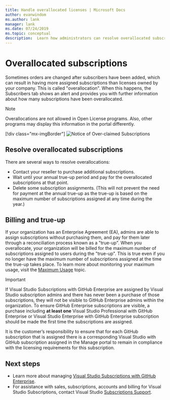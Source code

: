 ```yaml
---
title: Handle overallocated licenses | Microsoft Docs
author: evanwindom
ms.author: lank
manager: lank
ms.date: 07/24/2019
ms.topic: conceptual
description:  Learn how administrators can resolve overallocated subscriptions
---
```


# Overallocated subscriptions
Sometimes orders are changed after subscribers have been added, which can result in having more assigned subscriptions than licenses owned by your company. This is called "overallocation".  When this happens, the Subscribers tab shows an alert and provides you with further information about how many subscriptions have been overallocated.

> [!NOTE]
> Overallocations are not allowed in Open License programs.  Also, other programs may display this information in the portal differently.
>
> [!div class="mx-imgBorder"]
> ![Notice of Over-claimed Subscriptions](_img/over-claimed/over-claimed-alert.png)

## Resolve overallocated subscriptions
There are several ways to resolve overallocations:
- Contact your reseller to purchase additional subscriptions.
- Wait until your annual true-up period and pay for the overallocated subscriptions at that point. 
- Delete some subscription assignments.  (This will not prevent the need for payment at the annual true-up as the true-up is based on the maximum number of subscriptions assigned at any time during the year.)

## Billing and true-up
If your organization has an Enterprise Agreement (EA), admins are able to assign subscriptions without purchasing them, and pay for them later through a reconciliation process known as a "true-up".  When you overallocate, your organization will be billed for the maximum number of subscriptions assigned to users during the "true-up".  This is true even if you no longer have the maximum number of subscriptions assigned at the time the true-up takes place.  To learn more about monitoring your maximum usage, visit the [Maximum Usage](maximum-usage.md) topic.

> [!Important]
> If Visual Studio Subscriptions with GitHub Enterprise are assigned by Visual Studio subscription admins and there has never been a purchase of those subscriptions, they will not be visible to GitHub Enterprise admins within the organization. To ensure GitHub Enterprise subscriptions are visible, a purchase including **at least one** Visual Studio Professional with GitHub Enterprise or Visual Studio Enterprise with GitHub Enterprise subscription should be made the first time the subscriptions are assigned.
>
> It is the customer’s responsibility to ensure that for each GitHub subscription that is assigned there is a corresponding Visual Studio with GitHub subscription assigned in the Manage portal to remain in compliance with the licensing requirements for this subscription.

## Next steps
- Learn more about managing [Visual Studio Subscriptions with GitHub Enterprise](assign-github.md).
- For assistance with sales, subscriptions, accounts and billing for Visual Studio Subscriptions, contact Visual Studio [Subscriptions Support](https://visualstudio.microsoft.com/subscriptions/support/).
